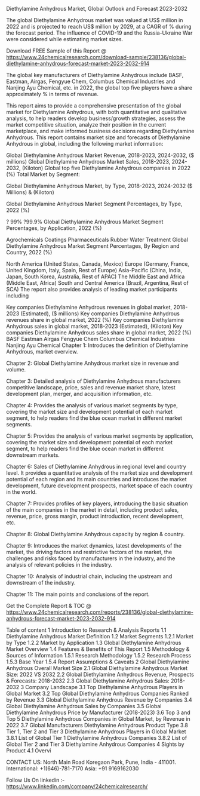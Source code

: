 Diethylamine Anhydrous Market, Global Outlook and Forecast 2023-2032

The global Diethylamine Anhydrous market was valued at US$ million in 2022 and is projected to reach US$ million by 2029, at a CAGR of % during the forecast period. The influence of COVID-19 and the Russia-Ukraine War were considered while estimating market sizes.

Download FREE Sample of this Report @ https://www.24chemicalresearch.com/download-sample/238136/global-diethylamine-anhydrous-forecast-market-2023-2032-914

The global key manufacturers of Diethylamine Anhydrous include BASF, Eastman, Airgas, Fengyue Chem, Columbus Chemical Industries and Nanjing Ayu Chemical, etc. in 2022, the global top five players have a share approximately % in terms of revenue.

This report aims to provide a comprehensive presentation of the global market for Diethylamine Anhydrous, with both quantitative and qualitative analysis, to help readers develop business/growth strategies, assess the market competitive situation, analyze their position in the current marketplace, and make informed business decisions regarding Diethylamine Anhydrous. This report contains market size and forecasts of Diethylamine Anhydrous in global, including the following market information:

Global Diethylamine Anhydrous Market Revenue, 2018-2023, 2024-2032, ($ millions)
Global Diethylamine Anhydrous Market Sales, 2018-2023, 2024-2032, (Kiloton)
Global top five Diethylamine Anhydrous companies in 2022 (%)
Total Market by Segment:

Global Diethylamine Anhydrous Market, by Type, 2018-2023, 2024-2032 ($ Millions) & (Kiloton)

Global Diethylamine Anhydrous Market Segment Percentages, by Type, 2022 (%)

? 99%
?99.9%
Global Diethylamine Anhydrous Market Segment Percentages, by Application, 2022 (%)

Agrochemicals
Coatings
Pharmaceuticals
Rubber
Water Treatment
Global Diethylamine Anhydrous Market Segment Percentages, By Region and Country, 2022 (%)

North America (United States, Canada, Mexico)
Europe (Germany, France, United Kingdom, Italy, Spain, Rest of Europe)
Asia-Pacific (China, India, Japan, South Korea, Australia, Rest of APAC)
The Middle East and Africa (Middle East, Africa)
South and Central America (Brazil, Argentina, Rest of SCA)
The report also provides analysis of leading market participants including

Key companies Diethylamine Anhydrous revenues in global market, 2018-2023 (Estimated), ($ millions)
Key companies Diethylamine Anhydrous revenues share in global market, 2022 (%)
Key companies Diethylamine Anhydrous sales in global market, 2018-2023 (Estimated), (Kiloton)
Key companies Diethylamine Anhydrous sales share in global market, 2022 (%)
BASF
Eastman
Airgas
Fengyue Chem
Columbus Chemical Industries
Nanjing Ayu Chemical
Chapter 1: Introduces the definition of Diethylamine Anhydrous, market overview.

Chapter 2: Global Diethylamine Anhydrous market size in revenue and volume.

Chapter 3: Detailed analysis of Diethylamine Anhydrous manufacturers competitive landscape, price, sales and revenue market share, latest development plan, merger, and acquisition information, etc.

Chapter 4: Provides the analysis of various market segments by type, covering the market size and development potential of each market segment, to help readers find the blue ocean market in different market segments.

Chapter 5: Provides the analysis of various market segments by application, covering the market size and development potential of each market segment, to help readers find the blue ocean market in different downstream markets.

Chapter 6: Sales of Diethylamine Anhydrous in regional level and country level. It provides a quantitative analysis of the market size and development potential of each region and its main countries and introduces the market development, future development prospects, market space of each country in the world.

Chapter 7: Provides profiles of key players, introducing the basic situation of the main companies in the market in detail, including product sales, revenue, price, gross margin, product introduction, recent development, etc.

Chapter 8: Global Diethylamine Anhydrous capacity by region & country.

Chapter 9: Introduces the market dynamics, latest developments of the market, the driving factors and restrictive factors of the market, the challenges and risks faced by manufacturers in the industry, and the analysis of relevant policies in the industry.

Chapter 10: Analysis of industrial chain, including the upstream and downstream of the industry.

Chapter 11: The main points and conclusions of the report.

Get the Complete Report & TOC @ https://www.24chemicalresearch.com/reports/238136/global-diethylamine-anhydrous-forecast-market-2023-2032-914

Table of content
1 Introduction to Research & Analysis Reports
1.1 Diethylamine Anhydrous Market Definition
1.2 Market Segments
1.2.1 Market by Type
1.2.2 Market by Application
1.3 Global Diethylamine Anhydrous Market Overview
1.4 Features & Benefits of This Report
1.5 Methodology & Sources of Information
1.5.1 Research Methodology
1.5.2 Research Process
1.5.3 Base Year
1.5.4 Report Assumptions & Caveats
2 Global Diethylamine Anhydrous Overall Market Size
2.1 Global Diethylamine Anhydrous Market Size: 2022 VS 2032
2.2 Global Diethylamine Anhydrous Revenue, Prospects & Forecasts: 2018-2032
2.3 Global Diethylamine Anhydrous Sales: 2018-2032
3 Company Landscape
3.1 Top Diethylamine Anhydrous Players in Global Market
3.2 Top Global Diethylamine Anhydrous Companies Ranked by Revenue
3.3 Global Diethylamine Anhydrous Revenue by Companies
3.4 Global Diethylamine Anhydrous Sales by Companies
3.5 Global Diethylamine Anhydrous Price by Manufacturer (2018-2023)
3.6 Top 3 and Top 5 Diethylamine Anhydrous Companies in Global Market, by Revenue in 2022
3.7 Global Manufacturers Diethylamine Anhydrous Product Type
3.8 Tier 1, Tier 2 and Tier 3 Diethylamine Anhydrous Players in Global Market
3.8.1 List of Global Tier 1 Diethylamine Anhydrous Companies
3.8.2 List of Global Tier 2 and Tier 3 Diethylamine Anhydrous Companies
4 Sights by Product
4.1 Overvi

CONTACT US:
North Main Road Koregaon Park, Pune, India - 411001.
International: +1(646)-781-7170
Asia: +91 9169162030

Follow Us On linkedin :- https://www.linkedin.com/company/24chemicalresearch/
